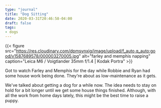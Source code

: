 ```yaml
---
type: "journal"
title: "Dog Sitting"
date: 2020-03-31T20:46:58-04:00
draft: false
tags:
- dogs
---
```


{{< figure src="https://res.cloudinary.com/dpmsynxig/image/upload/f_auto,q_auto:good/v1587689578/000003270005.jpg" alt="farley and memphis napping" caption="Leica M6 / Voigtlander 35mm f/1.4 | Kodak Portra" >}}

Got to watch Farley and Memphis for the day while Robbie and Ryan had some house work being done. They're about as low-maintenance as it gets.

We've talked about getting a dog for a while now. The idea needs to stay on hold for a bit longer until we get some house things finished. Although, with all the work from home days lately, this might be the best time to raise a puppy.
